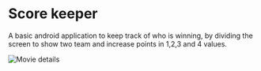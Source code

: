 # Score keeper
A basic android application to keep track of who is winning, by dividing the screen to show two team and increase points in 1,2,3 and 4 values.

![Movie details](https://github.com/dilipkumar4813/score-keeper/blob/master/screenshots/device-2017-04-26-143515.png)
